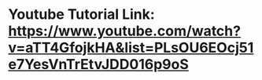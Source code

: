 # Youtube Tutorial Link: https://www.youtube.com/watch?v=aTT4GfojkHA&list=PLsOU6EOcj51e7YesVnTrEtvJDD016p9oS
